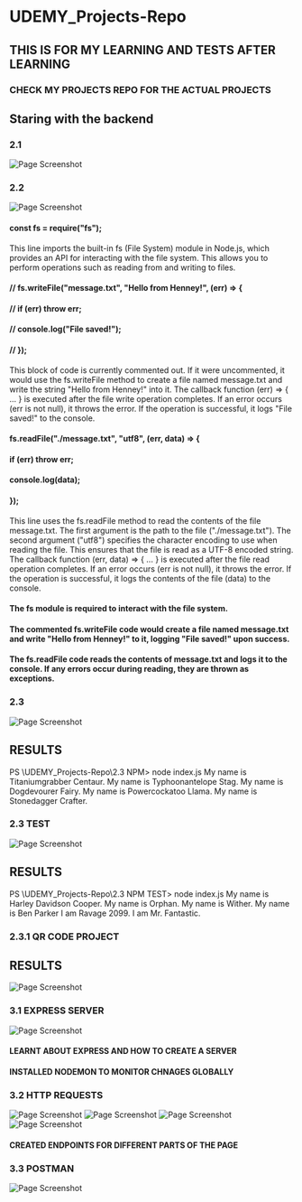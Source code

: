 # UDEMY_Projects-Repo

## THIS IS FOR MY LEARNING AND TESTS AFTER LEARNING
### CHECK MY PROJECTS REPO FOR THE ACTUAL PROJECTS

## Staring with the backend 

### 2.1
![Page Screenshot](/Images/Screenshot%20(156).png)

### 2.2
![Page Screenshot](/Images/Screenshot%20(157).png)

#### const fs = require("fs");
This line imports the built-in fs (File System) module in Node.js, which provides an API for interacting with the file system. This allows you to perform operations such as reading from and writing to files.


#### // fs.writeFile("message.txt", "Hello from Henney!", (err) => {
#### //     if (err) throw err;
#### //     console.log("File saved!");
#### // });
 This block of code is currently commented out. If it were uncommented, it would use the fs.writeFile method to create a file named message.txt and write the string "Hello from Henney!" into it.
 The callback function (err) => { ... } is executed after the file write operation completes. If an error occurs (err is not null), it throws the error.
If the operation is successful, it logs "File saved!" to the console.


#### fs.readFile("./message.txt", "utf8", (err, data) => {
####    if (err) throw err;
####    console.log(data);
#### });
 This line uses the fs.readFile method to read the contents of the file message.txt.
 The first argument is the path to the file ("./message.txt").
 The second argument ("utf8") specifies the character encoding to use when reading the file. This ensures that the file is read as a UTF-8 encoded string.
 The callback function (err, data) => { ... } is executed after the file read operation completes. If an error occurs (err is not null), it throws the error. If the operation is successful, it logs the contents of the file (data) to the console.

#### The fs module is required to interact with the file system.
#### The commented fs.writeFile code would create a file named message.txt and write "Hello from Henney!" to it, logging "File saved!" upon success.
#### The fs.readFile code reads the contents of message.txt and logs it to the console. If any errors occur during reading, they are thrown as exceptions.

### 2.3 
![Page Screenshot](/Images/Screenshot%20(158).png)
## RESULTS
PS \UDEMY_Projects-Repo\2.3 NPM> node index.js
My name is Titaniumgrabber Centaur.
My name is Typhoonantelope Stag.
My name is Dogdevourer Fairy.
My name is Powercockatoo Llama.
My name is Stonedagger Crafter. 

### 2.3 TEST
![Page Screenshot](/Images/Screenshot%20(158).png)
## RESULTS
PS \UDEMY_Projects-Repo\2.3 NPM TEST> node index.js
My name is Harley Davidson Cooper.
My name is Orphan.
My name is Wither.
My name is Ben Parker
I am Ravage 2099.
I am Mr. Fantastic.

### 2.3.1 QR CODE PROJECT 
## RESULTS
![Page Screenshot](/Images/Screenshot%20(159).png)

### 3.1 EXPRESS SERVER
![Page Screenshot](/Images/Screenshot%20(162).png)

#### LEARNT ABOUT EXPRESS AND HOW TO CREATE A SERVER 
#### INSTALLED NODEMON TO MONITOR CHNAGES GLOBALLY 

### 3.2 HTTP REQUESTS
![Page Screenshot](/Images/Screenshot%20(164).png)
![Page Screenshot](/Images/Screenshot%20(165).png)
![Page Screenshot](/Images/Screenshot%20(166).png)
![Page Screenshot](/Images/Screenshot%20(167).png)

#### CREATED ENDPOINTS FOR DIFFERENT PARTS OF THE PAGE

### 3.3 POSTMAN 
![Page Screenshot](/Images/Screenshot%20(177).png)
